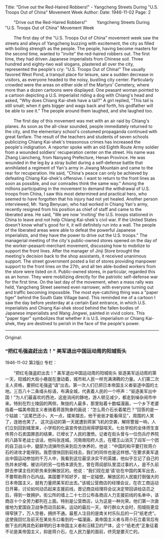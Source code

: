 Title: "Drive out the Red-Haired Robbers!" - Yangcheng Streets During "U.S. Troops Out of China" Movement Week
Author:
Date: 1946-11-02
Page: 2

　　"Drive out the Red-Haired Robbers!"
　　Yangcheng Streets During "U.S. Troops Out of China" Movement Week

　　The first day of the "U.S. Troops Out of China" movement week saw the streets and alleys of Yangcheng buzzing with excitement, the city as filled with boiling strength as the people. The people, having become masters for the second time, wanted to "invite" the red-haired robbers out. The first time, they had driven Japanese imperialists from Chinese soil. Three hundred and eighty-two wall slogans, plastered all over the city, represented the people's cry: "U.S. Troops Out of China!" The usually favored West Pond, a tranquil place for leisure, saw a sudden decrease in visitors, as everyone headed to the noisy, bustling city center. Particularly crowded were the areas on either side of the Martyrs' Cemetery, where more than a dozen cartoons were displayed. One peasant woman pointed to a cartoon depicting a U.S. imperialist riding a dog with Chiang's head and asked, "Why does Chiang Kai-shek have a tail?" A girl replied, "This tail is still small; when it gets bigger and wags back and forth, his godfather will be able to see it." The people around them laughed, and she laughed too.

　　The first day of this movement was met with an air raid by Chiang's planes. As soon as the all-clear sounded, people immediately returned to the city, and the elementary school's costumed propaganda continued with great fanfare. The result of the teachers and students of seven schools publicizing Chiang Kai-shek's treasonous crimes has increased the people's indignation. A reporter spoke with an old Eighth Route Army soldier from a wounded soldiers' recuperation center on the street. His name was Zhang Liancheng, from Nanyang Prefecture, Henan Province. He was wounded in the leg by a stray bullet during a self-defense battle that annihilated a regiment of Yan's army in Jiwang Mountain and came to the rear for recuperation. He said, "China's peace can only be achieved by defeating Chiang Kai-shek's offensive. I want to return to the front lines as soon as possible, and our comrades think the same way." Among the millions participating in the movement to demand the withdrawal of U.S. troops from China, I saw this most determined and practical hero, who seemed to have forgotten that his injury had not yet healed. Another person interviewed, Mr. Yang Benyuan, who had worked in Chiang Yan's army, recently resigned from his position as chief of staff and came to the liberated area. He said, "We are now 'inviting' the U.S. troops stationed in China to leave and not help Chiang Kai-shek's civil war. If the United States doesn't know what's good for it, it will definitely run into a wall. The people of the liberated areas were able to defeat the powerful Japanese imperialists, and they have the power to drive out the U.S. troops." The managerial meeting of the city's public-owned stores opened on the day of the worker-peasant-merchant movement, discussing how to mobilize to support the front lines. After the manager of Jinji Store brought the meeting's decision back to the shop assistants, it received unanimous support. The street government posted a list of stores providing manpower support to the front lines on the 27th, and all ten able-bodied workers from the store were listed on it. Public-owned stores, in particular, regarded this as an honor. They were mobilizing directly for the patriotic self-defense war for the first time. On the last day of the movement, when a mass rally was held, Yangcheng Street seemed even narrower, with everyone turning out and traffic becoming impossible. The most eye-catching thing was a "paper tiger" behind the South Gate Village band. This reminded me of a cartoon I saw the day before yesterday at a certain East entrance, in which U.S. imperialists and Chiang Kai-shek stood behind the fallen bodies of Japanese imperialists and Wang Jingwei, painted in vivid colors. This "paper tiger" symbolizes that whether it is U.S. imperialism or Chiang Kai-shek, they are destined to perish in the face of the people's power.



<hr /> 

Original: 


### “把红毛强盗赶出去！”  美军退出中国运动周的阳城街头

1946-11-02
第2版()
专栏：

　　“把红毛强盗赶出去！”
    美军退出中国运动周的阳城街头
    驱逐美军运动周的第一天，阳城的大街小巷就在激动着，城市和人民一样充满沸腾的力量。人们第二次主人资格，要把红毛强盗“请”出去。第一次人们已把日本帝国主义者驱逐中国的土地。三百八十二条墙头标语，布满全城，代表着人民的一个呼声：“驱逐美军出中国！”为人们最喜欢的西池，这座消闲的静地，游人顿见减少，都走到噪杂闹市中来。特别在烈士陵园的两侧，聚拢的人最多，那里贴着十数幅漫画，一个乡下老婆指着一幅美帝国主义者骑着蒋首狗身的画说：“怎么蒋介石长着尾巴？”回答的是一个姑娘：“这尾巴还小，大一点，摆来摆去，他干爸爸才能看得见”，周围的人笑了，连她也笑了。
    这次运动的第一天就遭到蒋家飞机的空袭，解除警报一响，人们立刻回到城里来，小学校的化装宣传依旧闹得锣鼓喧天。七处学校的全体师生宣传蒋介石卖国罪恶的结果，已增长了人民的激愤。记者在街头曾与一位伤兵疗养院的八路军老战士谈话，他叫张连城，河南南阳府人氏，在稷王山消灭了阎军一个团的自卫战斗中，腿部为流弹所伤来到后方休养的，他说：“中国的和平要打败蒋介石的进攻才能得到。我愿很快回到前线去，我们的同伴也是这样想。”在要求美军退出中国运动参加的千万人中，我看到这位最坚决实干的英雄，他似乎忘记了自己的伤并未好哩。被访问的另一位杨本源先生，曾在蒋阎部队里混过事的人，是不久前辞去参谋主任的职务来到解放区的。他说：“我们现在是‘请’驻在中国的美军出去，不要帮助蒋介石内战。美国要不知好歹，就一定碰壁。解放区的人民能打倒强大的日本帝国主义，就有力量把美军赶出去。”该城公营商店的经理会议，在农工商运动日开幕，讨论如何动员起来支援前线，晋记商店经理将会议决定带回讲给店员之后，得到一致拥护。街公所的墙上二十七日公布各商店人力支援前线的名单中，该商店十个全劳力都列在上面。特别是公营商店，认为这是一种光荣。他们第一次直接地为爱国自卫战争而动员起来。运动的最后一天，举行群众大会时，阳城街更显得窄狭了，万人空巷，拥挤不通。最惹人注目的是南关村乐队后的一只“纸老虎”。这使我回忆及前天在某处东口看到的一幅漫画，美帝国主义者与蒋介石立着背后有倒下去的两具色彩鲜明的日本帝国主义者和汪精卫的尸体，这个“纸老虎”正象征着不论是美帝国主义，抑是蒋介石，在人民力量的面前，终究是要灭亡的。
